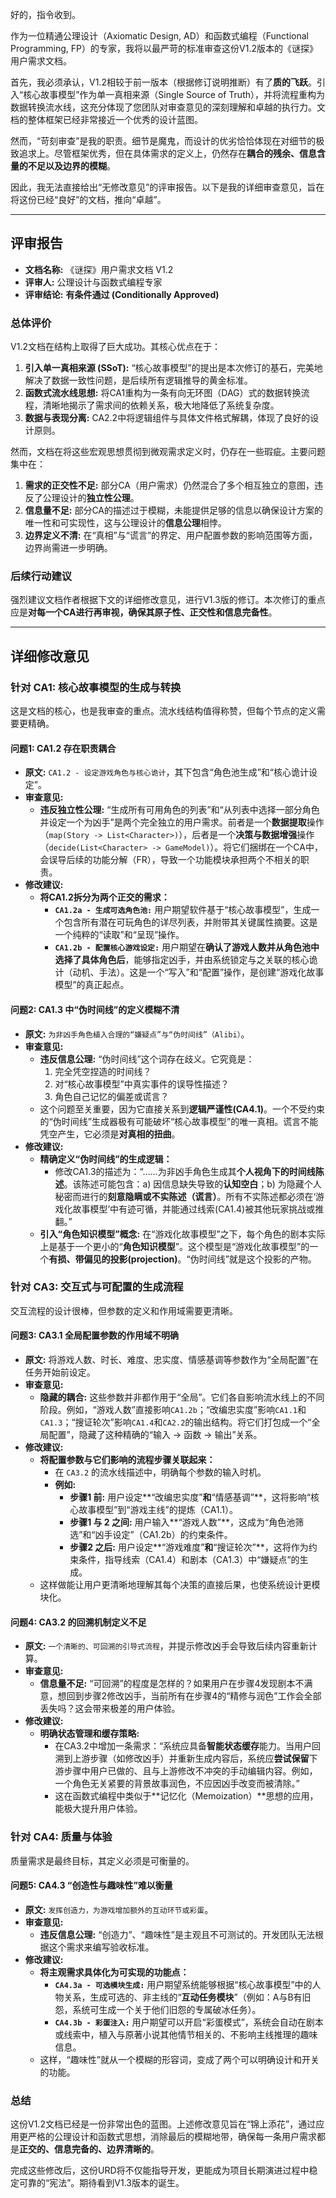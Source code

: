 好的，指令收到。

作为一位精通公理设计（Axiomatic Design, AD）和函数式编程（Functional Programming, FP）的专家，我将以最严苛的标准审查这份V1.2版本的《谜探》用户需求文档。

首先，我必须承认，V1.2相较于前一版本（根据修订说明推断）有了**质的飞跃**。引入“核心故事模型”作为单一真相来源（Single Source of Truth），并将流程重构为数据转换流水线，这充分体现了您团队对审查意见的深刻理解和卓越的执行力。文档的整体框架已经非常接近一个优秀的设计蓝图。

然而，“苛刻审查”是我的职责。细节是魔鬼，而设计的优劣恰恰体现在对细节的极致追求上。尽管框架优秀，但在具体需求的定义上，仍然存在**耦合的残余、信息含量的不足以及边界的模糊**。

因此，我无法直接给出“无修改意见”的评审报告。以下是我的详细审查意见，旨在将这份已经“良好”的文档，推向“卓越”。

---

## 评审报告

- **文档名称:** 《谜探》用户需求文档 V1.2
- **评审人:** 公理设计与函数式编程专家
- **评审结论:** **有条件通过 (Conditionally Approved)**

### 总体评价

V1.2文档在结构上取得了巨大成功。其核心优点在于：

1.  **引入单一真相来源 (SSoT):** “核心故事模型”的提出是本次修订的基石，完美地解决了数据一致性问题，是后续所有逻辑推导的黄金标准。
2.  **函数式流水线思想:** 将CA1重构为一条有向无环图（DAG）式的数据转换流程，清晰地揭示了需求间的依赖关系，极大地降低了系统复杂度。
3.  **数据与表现分离:** CA2.2中将逻辑组件与具体文件格式解耦，体现了良好的设计原则。

然而，文档在将这些宏观思想贯彻到微观需求定义时，仍存在一些瑕疵。主要问题集中在：

1.  **需求的正交性不足:** 部分CA（用户需求）仍然混合了多个相互独立的意图，违反了公理设计的**独立性公理**。
2.  **信息量不足:** 部分CA的描述过于模糊，未能提供足够的信息以确保设计方案的唯一性和可实现性，这与公理设计的**信息公理**相悖。
3.  **边界定义不清:** 在“真相”与“谎言”的界定、用户配置参数的影响范围等方面，边界尚需进一步明确。

### 后续行动建议

强烈建议文档作者根据下文的详细修改意见，进行V1.3版的修订。本次修订的重点应是**对每一个CA进行再审视，确保其原子性、正交性和信息完备性**。

---

## 详细修改意见

### 针对 CA1: 核心故事模型的生成与转换

这是文档的核心，也是我审查的重点。流水线结构值得称赞，但每个节点的定义需要更精确。

#### **问题1: CA1.2 存在职责耦合**

- **原文:** `CA1.2 - 设定游戏角色与核心诡计`，其下包含“角色池生成”和“核心诡计设定”。
- **审查意见:**
    - **违反独立性公理:** “生成所有可用角色的列表”和“从列表中选择一部分角色并设定一个为凶手”是两个完全独立的用户需求。前者是一个**数据提取**操作（`map(Story -> List<Character>)`），后者是一个**决策与数据增强**操作（`decide(List<Character> -> GameModel)`）。将它们捆绑在一个CA中，会误导后续的功能分解（FR），导致一个功能模块承担两个不相关的职责。
- **修改建议:**
    - **将CA1.2拆分为两个正交的需求：**
        - **`CA1.2a - 生成可选角色池:`** 用户期望软件基于“核心故事模型”，生成一个包含所有潜在可玩角色的详尽列表，并附带其关键属性摘要。这是一个纯粹的“读取”和“呈现”操作。
        - **`CA1.2b - 配置核心游戏设定:`** 用户期望在**确认了游戏人数并从角色池中选择了具体角色后**，能够指定凶手，并由系统锁定与之关联的核心诡计（动机、手法）。这是一个“写入”和“配置”操作，是创建“游戏化故事模型”的真正起点。

#### **问题2: CA1.3 中“伪时间线”的定义模糊不清**

- **原文:** `为非凶手角色植入合理的“嫌疑点”与“伪时间线”（Alibi）`。
- **审查意见:**
    - **违反信息公理:** “伪时间线”这个词存在歧义。它究竟是：
        1.  完全凭空捏造的时间线？
        2.  对“核心故事模型”中真实事件的误导性描述？
        3.  角色自己记忆的偏差或谎言？
    - 这个问题至关重要，因为它直接关系到**逻辑严谨性(CA4.1)**。一个不受约束的“伪时间线”生成器极有可能破坏“核心故事模型”的唯一真相。谎言不能凭空产生，它必须是**对真相的扭曲**。
- **修改建议:**
    - **精确定义“伪时间线”的生成逻辑：**
        - 修改CA1.3的描述为：“……为非凶手角色生成其**个人视角下的时间线陈述**。该陈述可能包含：a) 因信息缺失导致的**认知空白**；b) 为隐藏个人秘密而进行的**刻意隐瞒或不实陈述（谎言）**。所有不实陈述都必须在‘游戏化故事模型’中有迹可循，并能通过线索(CA1.4)被其他玩家挑战或推翻。”
    - **引入“角色知识模型”概念:** 在“游戏化故事模型”之下，每个角色的剧本实际上是基于一个更小的“**角色知识模型**”。这个模型是“游戏化故事模型”的一个**有损、带偏见的投影(projection)**。“伪时间线”就是这个投影的产物。

### 针对 CA3: 交互式与可配置的生成流程

交互流程的设计很棒，但参数的定义和作用域需要更清晰。

#### **问题3: CA3.1 全局配置参数的作用域不明确**

- **原文:** 将游戏人数、时长、难度、忠实度、情感基调等参数作为“全局配置”在任务开始前设定。
- **审查意见:**
    - **隐藏的耦合:** 这些参数并非都作用于“全局”。它们各自影响流水线上的不同阶段。例如，“游戏人数”直接影响`CA1.2b`；“改编忠实度”影响`CA1.1`和`CA1.3`；“搜证轮次”影响`CA1.4`和`CA2.2`的输出结构。将它们打包成一个“全局配置”，隐藏了这种精确的“输入 -> 函数 -> 输出”关系。
- **修改建议:**
    - **将配置参数与它们影响的流程步骤关联起来：**
        - 在 `CA3.2` 的流水线描述中，明确每个参数的输入时机。
        - **例如:**
            - **步骤1 前:** 用户设定**“改编忠实度”**和**“情感基调”**，这将影响“核心故事模型”到“游戏主线”的提炼（CA1.1）。
            - **步骤1 与 2 之间:** 用户输入**“游戏人数”**，这成为“角色池筛选”和“凶手设定”（CA1.2b）的约束条件。
            - **步骤2 之后:** 用户设定**“游戏难度”**和**“搜证轮次”**，这将作为约束条件，指导线索（CA1.4）和剧本（CA1.3）中“嫌疑点”的生成。
    - 这样做能让用户更清晰地理解其每个决策的直接后果，也使系统设计更模块化。

#### **问题4: CA3.2 的回溯机制定义不足**

- **原文:** `一个清晰的、可回溯的引导式流程`，并提示修改凶手会导致后续内容重新计算。
- **审查意见:**
    - **信息量不足:** “可回溯”的程度是怎样的？如果用户在步骤4发现剧本不满意，想回到步骤2修改凶手，当前所有在步骤4的“精修与润色”工作会全部丢失吗？这会带来极差的用户体验。
- **修改建议:**
    - **明确状态管理和缓存策略:**
        - 在CA3.2中增加一条需求：“系统应具备**智能状态缓存**能力。当用户回溯到上游步骤（如修改凶手）并重新生成内容后，系统应**尝试保留**下游步骤中用户已做的、且与上游修改不冲突的手动编辑内容。例如，一个角色无关紧要的背景故事润色，不应因凶手改变而被清除。”
        - 这在函数式编程中类似于**记忆化（Memoization）**思想的应用，能极大提升用户体验。

### 针对 CA4: 质量与体验

质量需求是最终目标，其定义必须是可衡量的。

#### **问题5: CA4.3 “创造性与趣味性”难以衡量**

- **原文:** `发挥创造力，为游戏增加额外的互动环节或彩蛋`。
- **审查意见:**
    - **违反信息公理:** “创造力”、“趣味性”是主观且不可测试的。开发团队无法根据这个需求来编写验收标准。
- **修改建议:**
    - **将主观需求具体化为可实现的功能点：**
        - **`CA4.3a - 可选模块生成:`** 用户期望系统能够根据“核心故事模型”中的人物关系，生成可选的、非主线的“**互动任务模块**”（例如：A与B有旧怨，系统可生成一个关于他们旧怨的专属破冰任务）。
        - **`CA4.3b - 彩蛋注入:`** 用户期望可以开启“彩蛋模式”，系统会自动在剧本或线索中，植入与原著小说其他情节相关的、不影响主线推理的趣味信息。
    - 这样，“趣味性”就从一个模糊的形容词，变成了两个可以明确设计和开关的功能。

### 总结

这份V1.2文档已经是一份非常出色的蓝图。上述修改意见旨在“锦上添花”，通过应用更严格的公理设计和函数式思想，消除最后的模糊地带，确保每一条用户需求都是**正交的、信息完备的、边界清晰的**。

完成这些修改后，这份URD将不仅能指导开发，更能成为项目长期演进过程中稳定可靠的“宪法”。期待看到V1.3版本的诞生。